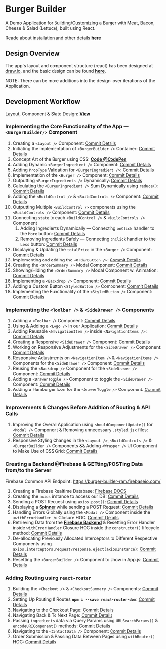 # Burger Builder

A Demo Application for Building/Customizing a Burger with Meat, Bacon, Cheese & Salad (Lettuce), built using React.

Reade about installation and other details **[here](./README.react-notes.md)**

## Design Overview

The app's layout and component structure (react) has been designed at [draw.io](https://www.draw.io), and the basic design can be found **[here](https://codepen.io/ch-sriram/full/JjXPbEe)**.

NOTE: There can be more additions into the design, over iterations of the Application.

## Development Workflow

Layout, Component & State Design: **[View](https://codepen.io/ch-sriram/pen/LYNPbxq)**

### Implementing the Core Functionality of the App &mdash; `<BurgerBuilder/>` Component

1. Creating a `<Layout />` Component: [Commit Details](https://github.com/Ch-sriram/burger-builder/commit/0187377958254ea601fcfb9c6b5c5d5e39bbc484)
2. Initiating the implementation of `<BurgerBuilder />` Container: [Commit Details](https://github.com/Ch-sriram/burger-builder/commit/d8d3987494ed8a0297a97d1dd3e864e3a6e7bbf4)
3. Concept Art of the Burger using CSS: **[Code @CodePen](https://codepen.io/ch-sriram/pen/rNeByJy)**
4. Adding Dynamic `<BurgerIngredient />` Component: [Commit Details](https://github.com/Ch-sriram/burger-builder/commit/c0df741dc802e801a1f4118aaea57ba1e893da40)
5. Adding `PropType` Validation for `<BurgerIngredient />`: [Commit Details](https://github.com/Ch-sriram/burger-builder/commit/47edd2792c2cdb56b2a96d1905fb89b41fca3223)
6. Implementation of the `<Burger />` Component: [Commit Details](https://github.com/Ch-sriram/burger-builder/commit/523b225338e21b2d5c97e212db04cf5617282ed1)
7. Outputting `<BurgerIngredients />` Dynamically: [Commit Details](https://github.com/Ch-sriram/burger-builder/commit/1d1de276b9d7d677b43a842fc6be21fb436ec988)
8. Calculating the `<BurgerIngredient />` Sum Dynamically using `reduce()`: [Commit Details](https://github.com/Ch-sriram/burger-builder/commit/0be94dfd71b0280de5aa7f1ff2233fe5ac65c685)
9. Adding the `<BuildControl />` & `<BuildControls />` Component: [Commit Details](https://github.com/Ch-sriram/burger-builder/commit/2c9be483093bc2f9015799e04844cda739f5d699)
10. Outputting Multiple `<BuildControl />` components using the `<BuildControls />` Component: [Commit Details](https://github.com/Ch-sriram/burger-builder/commit/ab893618efaf7013c49acc06cdb1b11d8af72d29)
11. Connecting `state` to each `<BuildControl />` & `<BuildControls />` Component
    1. Adding Ingredients Dynamically &mdash; Connecting `onClick` handler to the `More` button: [Commit Details](https://github.com/Ch-sriram/burger-builder/commit/bd206d7166ba60336acf25803fc2e01047b85485)
    2. Removing Ingredients Safely &mdash; Connecting `onClick` handler to the `Less` button: [Commit Details](https://github.com/Ch-sriram/burger-builder/commit/cb10e79bb824a5de9d7d617426e1cec8feac3fe3)
12. Displaying & Updating the `totalPrice` in the `<Burger />` Component: [Commit Details](https://github.com/Ch-sriram/burger-builder/commit/16b0f67cca2c63257b2bddad4899b2899c03b005)
13. Implementing and adding the `<OrderButton />`: [Commit Details](https://github.com/Ch-sriram/burger-builder/commit/4b5c848b026bd9c921731a3f11ba5ae05d6a46cf)
14. Creating the `<OrderSummary />` Modal Component: [Commit Details](https://github.com/Ch-sriram/burger-builder/commit/220a907178932aac83bf09d61997785edf3f0bff)
15. Showing/Hiding the `<OrderSummary />` Modal Component w. Animation: [Commit Details](https://github.com/Ch-sriram/burger-builder/commit/c50a7880b846b16bb0b1267034faf945d18f40e0)
16. Implementing a `<Backdrop />` Component: [Commit Details](https://github.com/Ch-sriram/burger-builder/commit/d97b727fe03205c73aaad09d223f08dd18febcb4)
17. Adding a Custom Button `<StyledButton />` Component: [Commit Details](https://github.com/Ch-sriram/burger-builder/commit/d97b727fe03205c73aaad09d223f08dd18febcb4)
18. Implementing the Functionality of the `<StyledButton />` Component: [Commit Details](https://github.com/Ch-sriram/burger-builder/commit/afd95bf43088d39c1e3a2ef626028dc4f2603259)

### Implementing the `<Toolbar />` & `<SideDrawer />` Components

1. Adding a `<Toolbar />` Component: [Commit Details](https://github.com/Ch-sriram/burger-builder/commit/1f5cf0c1ae06912264691a5bd2cbdaed15d066a8)
2. Using & Adding a `<Logo />` in our Application: [Commit Details](https://github.com/Ch-sriram/burger-builder/commit/fe3e10f5665a6943e2e480ce280ce4afe06355df)
3. Adding Reusable `<NavigationItem />` inside `<NavigationItems />`: [Commit Details](https://github.com/Ch-sriram/burger-builder/commit/7b491babafc6790d4523d09f195e36ef7a2c5874)
4. Creating a Responsive `<SideDrawer />` Component: [Commit Details](https://github.com/Ch-sriram/burger-builder/commit/affec9d695647c789486a460782451a2c336f9a6)
5. Working on Responsive Adjustments for the `<SideDrawer />` Component: [Commit Details](https://github.com/Ch-sriram/burger-builder/commit/3e828543bd38fedcc80cb45d89c1c187d0aacd71)
6. Responsive Adjustments on `<NavigationItem />` & `<NavigationItems />` Components for the `<SideDrawer />` Component: [Commit Details](https://github.com/Ch-sriram/burger-builder/commit/6f791baf4c4e10aa0c8e5c2b48e2723438701bb2)
7. Reusing the `<Backdrop />` Component for the `<SideDrawer />` Component: [Commit Details](https://github.com/Ch-sriram/burger-builder/commit/c890b62822706d56733cc0113307fe58367a21a9)
8. Adding a `<DrawerToggle />` Component to toggle the `<SideDrawer />` Component: [Commit Details](https://github.com/Ch-sriram/burger-builder/commit/e9720a7b7011684e3fe13469f06ad5d2c3f173ba)
9. Adding a Hamburger Icon for the `<DrawerToggle />` Component: [Commit Details](https://github.com/Ch-sriram/burger-builder/commit/40598a9b851042abe785436fae760e20f4a1f93e)

### Improvements & Changes Before Addition of Routing & API Calls

1. Improving the Overall Application using `shouldComponentUpdate()` for `<Modal />` Component & Removing unnecessary `.styled.jsx` files: [Commit Details](https://github.com/Ch-sriram/burger-builder/commit/f19f68ba17acb7e094741865f0397131ca991f09)
2. Responsive Styling Changes in the `<Layout />`, `<BuildControls />` & `<BurgerBuilder />` Components && Adding `<Wrapper />` UI Component to Make Use of CSS Grid: [Commit Details](https://github.com/Ch-sriram/burger-builder/commit/281b64b6882915b75a39a62106a2f8200b25571c)

### Creating a Backend @Firebase & GETting/POSTing Data from/to the Server

Firebase Common API Endpoint: <https://burger-builder-ram.firebaseio.com/>

1. Creating a Firebase Realtime Database: [Firebase DOCS](https://firebase.google.com/docs/database/web/start)
2. Creating the `axios` instance to access our DB: [Commit Details](https://github.com/Ch-sriram/burger-builder/commit/beb5dcb669a15a69b733f8b289e04ab5f06cdcdd)
3. Sending a POST Request using `axios.post()`: [Commit Details](https://github.com/Ch-sriram/burger-builder/commit/2c7645a8b26cd5a3db6ac0052e274cf89662b4ca)
4. Displaying a **[Spinner](https://projects.lukehaas.me/css-loaders/)** while sending a POST Request: [Commit Details](https://github.com/Ch-sriram/burger-builder/commit/2067df848d89f1b97b5d3564215b648d398468e0)
5. Handling Errors Globally using the `<Modal />` Component inside the `<withErrorHandler />` Closure HOC: [Commit Details](https://github.com/Ch-sriram/burger-builder/commit/74552c827692cadf1ef419214f360494ad350d81)
6. Retrieving Data from the **[Firebase Backend](https://burger-builder-ram.firebaseio.com/ingredients)** & Resetting Error Handler inside `withErrorHandler` Closure HOC inside the `constructor()` lifecycle method: [Commit Details](https://github.com/Ch-sriram/burger-builder/commit/25931159b2254abff5398b69b3ef1d9d877a5498)
7. De-allocating Previously Allocated Interceptors to Different Respective Components using `axios.interceptors.request/response.eject(axiosInstance)`: [Commit Details](https://github.com/Ch-sriram/burger-builder/commit/56ec181898c2dd9be30af028a2f76832ce708864)
8. Resetting the `<BurgerBuilder />` Component to show in App.js: [Commit Details](https://github.com/Ch-sriram/burger-builder/commit/ae43d461e8b467b0639a066ffd1b62b70fce6424)

### Adding Routing using `react-router`

1. Building the `<Checkout />` & `<CheckoutSummary />` Components: [Commit Details](https://github.com/Ch-sriram/burger-builder/commit/bb4ab26d36667835423c08ca13c66db4be548c82)
2. Setting Up Routing & Routes **`npm i --save react-router-dom`**: [Commit Details](https://github.com/Ch-sriram/burger-builder/commit/3c6460117d6ea628539b3f21b93c8cefdf8c16ff)
3. Navigating to the Checkout Page: [Commit Details](https://github.com/Ch-sriram/burger-builder/commit/0b4e6a4c06d40293f5b77cf0255f5be35680d1a8)
4. Navigating Back & To Next Page: [Commit Details](https://github.com/Ch-sriram/burger-builder/commit/055272d5adc3d75bb447e681bf5e149d026af714)
5. Passing `ingredients` data via Query Params using `URLSearchParams()` & `encodeURIComponent()` methods: [Commit Details](https://github.com/Ch-sriram/burger-builder/commit/269ed08052bb9ceedabc3692510fd72c6d7650fe)
6. Navigating to the `<ContactData />` Component: [Commit Details](https://github.com/Ch-sriram/burger-builder/commit/ab1083c80d9e48cb1bc13c888b7d342942772edb)
7. Order Submission & Passing Data Between Pages using `withRouter()` HOC: [Commit Details]()
